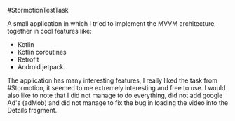 #StormotionTestTask

A small application in which I tried to implement the MVVM architecture, together in cool features like:
- Kotlin 
- Kotlin coroutines
- Retrofit 
- Android jetpack.

The application has many interesting features, I really liked the task from #Stormotion, it seemed to me extremely interesting and free to use. I would also like to note that I did not manage to do everything, did not add google Ad's (adMob) and did not manage to fix the bug in loading the video into the Details fragment.
